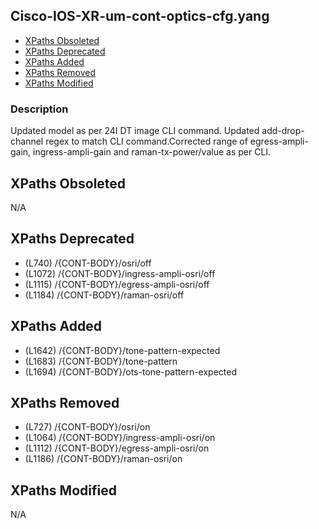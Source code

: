 ## Cisco-IOS-XR-um-cont-optics-cfg.yang

- [XPaths Obsoleted](#xpaths-obsoleted)
- [XPaths Deprecated](#xpaths-deprecated)
- [XPaths Added](#xpaths-added)
- [XPaths Removed](#xpaths-removed)
- [XPaths Modified](#xpaths-modified)

### Description

Updated model as per 24I DT image CLI command. Updated add-drop-channel regex to match CLI command.Corrected range of egress-ampli-gain, ingress-ampli-gain and raman-tx-power/value as per CLI.

## XPaths Obsoleted

N/A

## XPaths Deprecated

- (L740)	/{CONT-BODY}/osri/off
- (L1072)	/{CONT-BODY}/ingress-ampli-osri/off
- (L1115)	/{CONT-BODY}/egress-ampli-osri/off
- (L1184)	/{CONT-BODY}/raman-osri/off

## XPaths Added

- (L1642)	/{CONT-BODY}/tone-pattern-expected
- (L1683)	/{CONT-BODY}/tone-pattern
- (L1694)	/{CONT-BODY}/ots-tone-pattern-expected

## XPaths Removed

- (L727)	/{CONT-BODY}/osri/on
- (L1064)	/{CONT-BODY}/ingress-ampli-osri/on
- (L1112)	/{CONT-BODY}/egress-ampli-osri/on
- (L1186)	/{CONT-BODY}/raman-osri/on

## XPaths Modified

N/A

